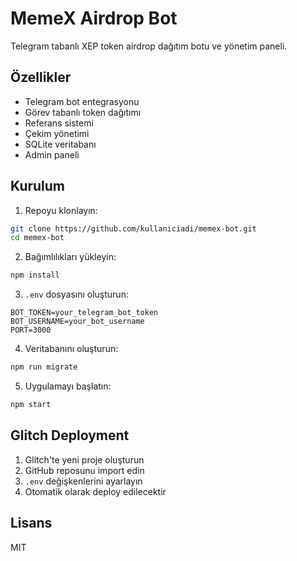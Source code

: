 # MemeX Airdrop Bot

Telegram tabanlı XEP token airdrop dağıtım botu ve yönetim paneli.

## Özellikler

- Telegram bot entegrasyonu
- Görev tabanlı token dağıtımı
- Referans sistemi
- Çekim yönetimi
- SQLite veritabanı
- Admin paneli

## Kurulum

1. Repoyu klonlayın:
```bash
git clone https://github.com/kullaniciadi/memex-bot.git
cd memex-bot
```

2. Bağımlılıkları yükleyin:
```bash
npm install
```

3. `.env` dosyasını oluşturun:
```env
BOT_TOKEN=your_telegram_bot_token
BOT_USERNAME=your_bot_username
PORT=3000
```

4. Veritabanını oluşturun:
```bash
npm run migrate
```

5. Uygulamayı başlatın:
```bash
npm start
```

## Glitch Deployment

1. Glitch'te yeni proje oluşturun
2. GitHub reposunu import edin
3. `.env` değişkenlerini ayarlayın
4. Otomatik olarak deploy edilecektir

## Lisans

MIT
